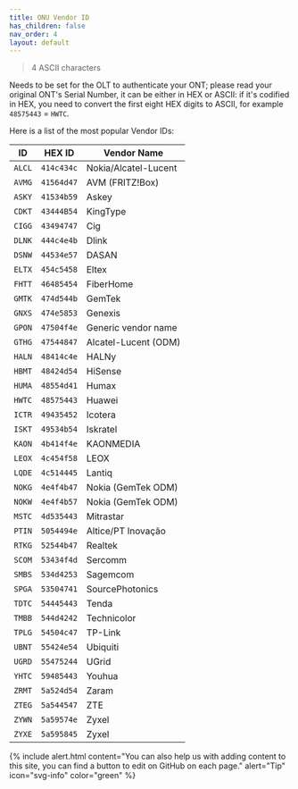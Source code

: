 ```yaml
---
title: ONU Vendor ID
has_children: false
nav_order: 4
layout: default
---
```


> 4 ASCII characters

Needs to be set for the OLT to authenticate your ONT; please read your original ONT's Serial Number, it can be either in HEX or ASCII: if it's codified in HEX, you need to convert the first eight HEX digits to ASCII, for example `48575443` = `HWTC`.

Here is a list of the most popular Vendor IDs:


| ID     | HEX ID     | Vendor Name          |
| ------ | ---------- | -------------------- |
| `ALCL` | `414c434c` | Nokia/Alcatel-Lucent |
| `AVMG` | `41564d47` | AVM (FRITZ!Box)      |
| `ASKY` | `41534b59` | Askey                |
| `CDKT` | `43444B54` | KingType             |
| `CIGG` | `43494747` | Cig                  |
| `DLNK` | `444c4e4b` | Dlink                |
| `DSNW` | `44534e57` | DASAN                |
| `ELTX` | `454c5458` | Eltex                |
| `FHTT` | `46485454` | FiberHome            |
| `GMTK` | `474d544b` | GemTek               |
| `GNXS` | `474e5853` | Genexis              |
| `GPON` | `47504f4e` | Generic vendor name  |
| `GTHG` | `47544847` | Alcatel-Lucent (ODM) |
| `HALN` | `48414c4e` | HALNy                |
| `HBMT` | `48424d54` | HiSense              |
| `HUMA` | `48554d41` | Humax                |
| `HWTC` | `48575443` | Huawei               |
| `ICTR` | `49435452` | Icotera              |
| `ISKT` | `49534b54` | Iskratel             |
| `KAON` | `4b414f4e` | KAONMEDIA            |
| `LEOX` | `4c454f58` | LEOX                 |
| `LQDE` | `4c514445` | Lantiq               |
| `NOKG` | `4e4f4b47` | Nokia (GemTek ODM)   |
| `NOKW` | `4e4f4b57` | Nokia (GemTek ODM)   |
| `MSTC` | `4d535443` | Mitrastar            |
| `PTIN` | `5054494e` | Altice/PT Inovação   |
| `RTKG` | `52544b47` | Realtek              |
| `SCOM` | `53434f4d` | Sercomm              |
| `SMBS` | `534d4253` | Sagemcom             | 
| `SPGA` | `53504741` | SourcePhotonics      |
| `TDTC` | `54445443` | Tenda                |
| `TMBB` | `544d4242` | Technicolor          |
| `TPLG` | `54504c47` | TP-Link              |
| `UBNT` | `55424e54` | Ubiquiti             |
| `UGRD` | `55475244` | UGrid                |
| `YHTC` | `59485443` | Youhua               |
| `ZRMT` | `5a524d54` | Zaram                |
| `ZTEG` | `5a544547` | ZTE                  |
| `ZYWN` | `5a59574e` | Zyxel                |
| `ZYXE` | `5a595845` | Zyxel                |

{% include alert.html content="You can also help us with adding content to this site, you can find a button to edit on GitHub on each page." alert="Tip"  icon="svg-info" color="green" %}
